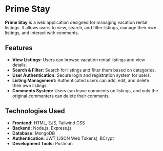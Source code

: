 # Prime Stay

**Prime Stay** is a web application designed for managing vacation rental listings. It allows users to view, search, and filter listings, manage their own listings, and interact with comments.

## Features

- **View Listings:** Users can browse vacation rental listings and view details.
- **Search & Filter:** Search for listings and filter them based on categories.
- **User Authentication:** Secure login and registration system for users.
- **Listing Management:** Authenticated users can add, edit, and delete their own listings.
- **Comments System:** Users can leave comments on listings, and only the original commenters can delete their comments.

## Technologies Used

- **Frontend:** HTML, EJS, Tailwind CSS
- **Backend:** Node.js, Express.js
- **Database:** MongoDB
- **Authentication:** JWT (JSON Web Tokens), BCrypt
- **Development Tools:** Postman
